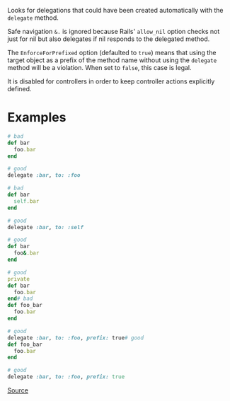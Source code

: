 
Looks for delegations that could have been created
automatically with the `delegate` method.

Safe navigation `&.` is ignored because Rails' `allow_nil`
option checks not just for nil but also delegates if nil
responds to the delegated method.

The `EnforceForPrefixed` option (defaulted to `true`) means that
using the target object as a prefix of the method name
without using the `delegate` method will be a violation.
When set to `false`, this case is legal.

It is disabled for controllers in order to keep controller actions
explicitly defined.

# Examples

```ruby
# bad
def bar
  foo.bar
end

# good
delegate :bar, to: :foo

# bad
def bar
  self.bar
end

# good
delegate :bar, to: :self

# good
def bar
  foo&.bar
end

# good
private
def bar
  foo.bar
end# bad
def foo_bar
  foo.bar
end

# good
delegate :bar, to: :foo, prefix: true# good
def foo_bar
  foo.bar
end

# good
delegate :bar, to: :foo, prefix: true
```

[Source](http://www.rubydoc.info/gems/rubocop/RuboCop/Cop/Rails/Delegate)